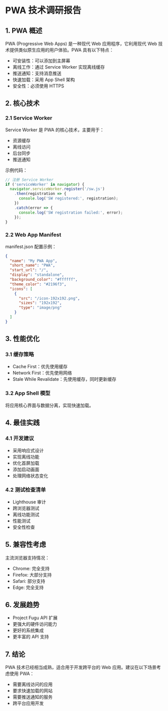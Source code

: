 # PWA 技术调研报告

## 1. PWA 概述

PWA (Progressive Web Apps) 是一种现代 Web 应用程序，它利用现代 Web 技术提供类似原生应用的用户体验。PWA 具有以下特点：

- 可安装性：可以添加到主屏幕
- 离线工作：通过 Service Worker 实现离线缓存
- 推送通知：支持消息推送
- 快速加载：采用 App Shell 架构
- 安全性：必须使用 HTTPS

## 2. 核心技术

### 2.1 Service Worker

Service Worker 是 PWA 的核心技术，主要用于：

- 资源缓存
- 离线访问
- 后台同步
- 推送通知

示例代码：
```javascript
// 注册 Service Worker
if ('serviceWorker' in navigator) {
  navigator.serviceWorker.register('/sw.js')
    .then(registration => {
      console.log('SW registered:', registration);
    })
    .catch(error => {
      console.log('SW registration failed:', error);
    });
}
```

### 2.2 Web App Manifest

manifest.json 配置示例：
```json
{
  "name": "My PWA App",
  "short_name": "PWA",
  "start_url": "/",
  "display": "standalone",
  "background_color": "#ffffff",
  "theme_color": "#2196f3",
  "icons": [
    {
      "src": "/icon-192x192.png",
      "sizes": "192x192",
      "type": "image/png"
    }
  ]
}
```

## 3. 性能优化

### 3.1 缓存策略

- Cache First：优先使用缓存
- Network First：优先使用网络
- Stale While Revalidate：先使用缓存，同时更新缓存

### 3.2 App Shell 模型

将应用核心界面与数据分离，实现快速加载。

## 4. 最佳实践

### 4.1 开发建议

- 采用响应式设计
- 实现离线功能
- 优化首屏加载
- 添加启动画面
- 处理网络状态变化

### 4.2 测试检查清单

- Lighthouse 审计
- 跨浏览器测试
- 离线功能测试
- 性能测试
- 安全性检查

## 5. 兼容性考虑

主流浏览器支持情况：
- Chrome: 完全支持
- Firefox: 大部分支持
- Safari: 部分支持
- Edge: 完全支持

## 6. 发展趋势

- Project Fugu API 扩展
- 更强大的硬件访问能力
- 更好的系统集成
- 更丰富的 API 支持

## 7. 结论

PWA 技术已经相当成熟，适合用于开发跨平台的 Web 应用。建议在以下场景考虑使用 PWA：

- 需要离线访问的应用
- 要求快速加载的网站
- 需要推送通知的服务
- 跨平台应用开发 